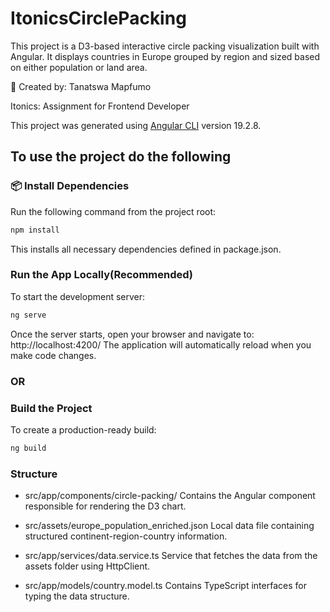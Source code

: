 # ItonicsCirclePacking
This project is a D3-based interactive circle packing visualization built with Angular. It displays countries in Europe grouped by region and sized based on either population or land area.

👤 Created by: Tanatswa Mapfumo

Itonics: Assignment for Frontend Developer 


This project was generated using [Angular CLI](https://github.com/angular/angular-cli) version 19.2.8.

## To use the project do the following

### 📦 Install Dependencies

Run the following command from the project root:

```bash
npm install
```
This installs all necessary dependencies defined in package.json.

### Run the App Locally(Recommended)
To start the development server:

```bash
ng serve
```
Once the server starts, open your browser and navigate to: http://localhost:4200/
The application will automatically reload when you make code changes.
### OR
### Build the Project
To create a production-ready build:

```bash
ng build
```

### Structure
- src/app/components/circle-packing/
Contains the Angular component responsible for rendering the D3 chart.

- src/assets/europe_population_enriched.json
Local data file containing structured continent-region-country information.

- src/app/services/data.service.ts
Service that fetches the data from the assets folder using HttpClient.

- src/app/models/country.model.ts
Contains TypeScript interfaces for typing the data structure.
